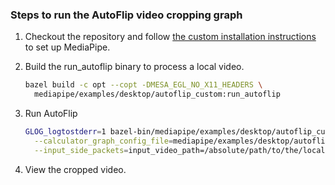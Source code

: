 ### Steps to run the AutoFlip video cropping graph

1. Checkout the repository and follow [the custom installation instructions](https://github.com/thesofakillers/mediapipe/blob/master/mediapipe/docs/install_autoflip.md) to set up MediaPipe.

2. Build the run_autoflip binary to process a local video.

   ```bash
   bazel build -c opt --copt -DMESA_EGL_NO_X11_HEADERS \
     mediapipe/examples/desktop/autoflip_custom:run_autoflip
   ```

3. Run AutoFlip

   ```bash
   GLOG_logtostderr=1 bazel-bin/mediapipe/examples/desktop/autoflip_custom/run_autoflip \
     --calculator_graph_config_file=mediapipe/examples/desktop/autoflip_custom/autoflip_graph.pbtxt \
     --input_side_packets=input_video_path=/absolute/path/to/the/local/video/file,output_video_path=/absolute/path/to/save/the/output/video/file,aspect_ratio=width:height
   ```

4. View the cropped video.
